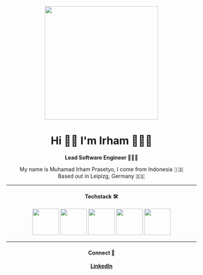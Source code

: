 <div align="center">
  <img src="https://media.giphy.com/media/cID9NShVKKjHs5ygCP/giphy.gif" width="300" />
  <h1>Hi 👋🏼 I'm Irham 🙋🏻‍♂️</h1>
  <strong>Lead Software Engineer 👨🏻‍💻</strong>
  <p>My name is Muhamad Irham Prasetyo, I come from Indonesia 🇮🇩 <br/> Based out in Leipizg, Germany 🇩🇪</strong>
  
  <hr/>
  
  <h4>Techstack 🛠</h4>
  <img src="https://cloud.githubusercontent.com/assets/10656223/15247118/e71dc6a2-1909-11e6-9b90-ae86204f41c3.png" width="70" />
  <img src="https://media.giphy.com/media/eNAsjO55tPbgaor7ma/giphy.gif" width="70" />
  <img src="https://media.giphy.com/media/kdFc8fubgS31b8DsVu/giphy.gif" width="70" />
  <img src="https://media.giphy.com/media/VgGthkhUvGgOit7Y9i/giphy.gif" width="70" />
  <img src="https://upload.wikimedia.org/wikipedia/commons/1/17/GraphQL_Logo.svg" width="70" />
  
  <hr />
  
  <div>
    <h4>Connect 🤝</h4>
    <a href='https://de.linkedin.com/in/muhamad-irham-prasetyo/en-us?trk=profile-badge'><strong>LinkedIn</strong></a>
  </div>
</div>

